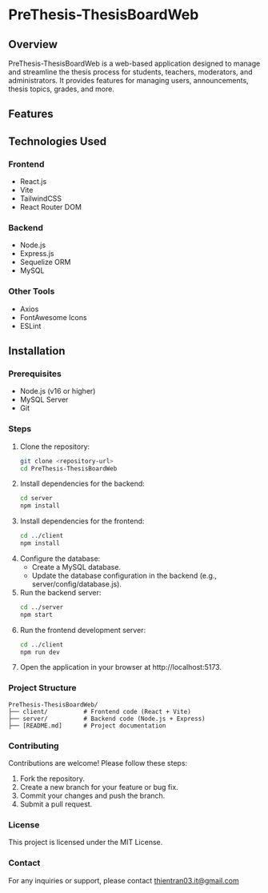 # PreThesis-ThesisBoardWeb

## Overview
PreThesis-ThesisBoardWeb is a web-based application designed to manage and streamline the thesis process for students, teachers, moderators, and administrators. It provides features for managing users, announcements, thesis topics, grades, and more.

## Features


## Technologies Used
### Frontend
- React.js
- Vite
- TailwindCSS
- React Router DOM

### Backend
- Node.js
- Express.js
- Sequelize ORM
- MySQL

### Other Tools
- Axios
- FontAwesome Icons
- ESLint

## Installation

### Prerequisites
- Node.js (v16 or higher)
- MySQL Server
- Git

### Steps
1. Clone the repository:
   ```bash
   git clone <repository-url>
   cd PreThesis-ThesisBoardWeb

2. Install dependencies for the backend:
    ```bash
    cd server
    npm install
3. Install dependencies for the frontend:
    ```bash
    cd ../client
    npm install
4. Configure the database:
    - Create a MySQL database.
    - Update the database configuration in the backend (e.g., server/config/database.js).
5. Run the backend server:
    ```bash
    cd ../server
    npm start
6. Run the frontend development server:
    ```bash
    cd ../client
    npm run dev
7. Open the application in your browser at http://localhost:5173.

### Project Structure
```
PreThesis-ThesisBoardWeb/
├── client/          # Frontend code (React + Vite)
├── server/          # Backend code (Node.js + Express)
├── [README.md]      # Project documentation
```
### Contributing
Contributions are welcome! Please follow these steps:
1. Fork the repository.
2. Create a new branch for your feature or bug fix.
3. Commit your changes and push the branch.
4. Submit a pull request.

### License
This project is licensed under the MIT License.

### Contact
For any inquiries or support, please contact thientran03.it@gmail.com